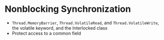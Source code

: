 # Nonblocking Synchronization

- `Thread.MemoryBarrier`, `Thread.VolatileRead`, and `Thread.VolatileWrite`, the volatile keyword, and the Interlocked class
- Protect access to a common field